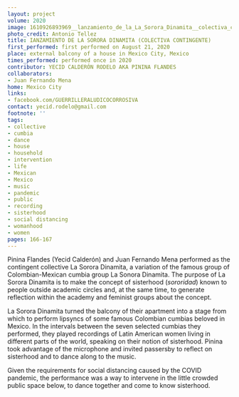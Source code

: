 ```yaml
---
layout: project
volume: 2020
image: 1610926893969__lanzamiento_de_la_La_Sorora_Dinamita__colectiva_contingente_--Yecid_Calder_n_Rodelo_aka_Pinina_Flandes.jpg
photo_credit: Antonio Tellez
title: IANZAMIENTO DE LA SORORA DINAMITA (COLECTIVA CONTINGENTE)
first_performed: first performed on August 21, 2020
place: external balcony of a house in Mexico City, Mexico
times_performed: performed once in 2020
contributor: YECID CALDERÓN RODELO AKA PININA FLANDES
collaborators:
- Juan Fernando Mena
home: Mexico City
links:
- facebook.com/GUERRILLERALUDICOCORROSIVA
contact: yecid.rodelo@gmail.com
footnote: ''
tags:
- collective
- cumbia
- dance
- house
- household
- intervention
- life
- Mexican
- Mexico
- music
- pandemic
- public
- recording
- sisterhood
- social distancing
- womanhood
- women
pages: 166-167
---
```


Pinina Flandes (Yecid Calderón) and Juan Fernando Mena performed as the contingent collective  La Sorora Dinamita, a variation of the famous group of Colombian-Mexican cumbia group La Sonora Dinamita. The purpose of La Sorora Dinamita is to make the concept of sisterhood (*sororidad*) known to people outside academic circles and, at the same time, to generate reflection within the academy and feminist groups about the concept.

La Sorora Dinamita turned the balcony of their apartment into a stage from which to perform lipsyncs of some famous Colombian cumbias beloved in Mexico. In the intervals between the seven selected cumbias they performed, they played recordings of Latin American women living in different parts of the world, speaking on their notion of sisterhood. Pinina took advantage of the microphone and invited passersby to reflect on sisterhood and to dance along to the music. 

Given the requirements for social distancing caused by the COVID pandemic, the performance was a way to intervene in the little crowded public space below, to dance together and come to know sisterhood. 